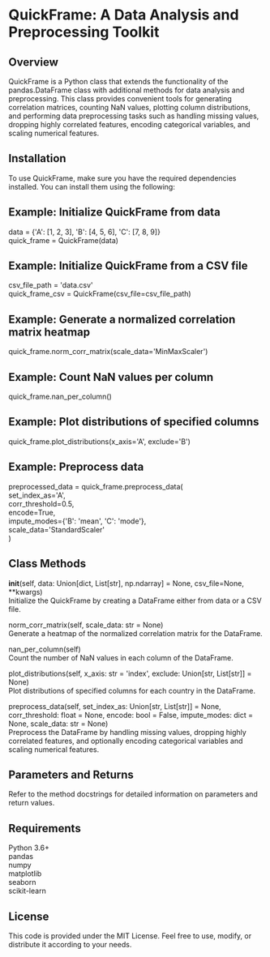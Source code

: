 # QuickFrame: A Data Analysis and Preprocessing Toolkit

## Overview
QuickFrame is a Python class that extends the functionality of the pandas.DataFrame class with additional methods for data analysis and preprocessing. This class provides convenient tools for generating correlation matrices, counting NaN values, plotting column distributions, and performing data preprocessing tasks such as handling missing values, dropping highly correlated features, encoding categorical variables, and scaling numerical features.

## Installation
To use QuickFrame, make sure you have the required dependencies installed. You can install them using the following:

## Example: Initialize QuickFrame from data
data = {'A': [1, 2, 3], 'B': [4, 5, 6], 'C': [7, 8, 9]}  
quick_frame = QuickFrame(data)

## Example: Initialize QuickFrame from a CSV file
csv_file_path = 'data.csv'  
quick_frame_csv = QuickFrame(csv_file=csv_file_path)

## Example: Generate a normalized correlation matrix heatmap
quick_frame.norm_corr_matrix(scale_data='MinMaxScaler')

## Example: Count NaN values per column
quick_frame.nan_per_column()

## Example: Plot distributions of specified columns
quick_frame.plot_distributions(x_axis='A', exclude='B')

## Example: Preprocess data
preprocessed_data = quick_frame.preprocess_data(  
    set_index_as='A',  
    corr_threshold=0.5,  
    encode=True,  
    impute_modes={'B': 'mean', 'C': 'mode'},  
    scale_data='StandardScaler'  
)

## Class Methods
__init__(self, data: Union[dict, List[str], np.ndarray] = None, csv_file=None, **kwargs)  
Initialize the QuickFrame by creating a DataFrame either from data or a CSV file.

norm_corr_matrix(self, scale_data: str = None)  
Generate a heatmap of the normalized correlation matrix for the DataFrame.

nan_per_column(self)  
Count the number of NaN values in each column of the DataFrame.

plot_distributions(self, x_axis: str = 'index', exclude: Union[str, List[str]] = None)  
Plot distributions of specified columns for each country in the DataFrame.

preprocess_data(self, set_index_as: Union[str, List[str]] = None, corr_threshold: float = None, encode: bool = False, impute_modes: dict = None, scale_data: str = None)  
Preprocess the DataFrame by handling missing values, dropping highly correlated features, and optionally encoding categorical variables and scaling numerical features.

## Parameters and Returns
Refer to the method docstrings for detailed information on parameters and return values.

## Requirements
Python 3.6+  
pandas  
numpy  
matplotlib  
seaborn  
scikit-learn  

## License
This code is provided under the MIT License. Feel free to use, modify, or distribute it according to your needs.

